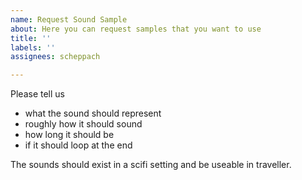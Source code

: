 ```yaml
---
name: Request Sound Sample
about: Here you can request samples that you want to use
title: ''
labels: ''
assignees: scheppach

---
```


Please tell us
- what the sound should represent
- roughly how it should sound
- how long it should be
- if it should loop at the end

The sounds should exist in a scifi setting and be useable in traveller.
